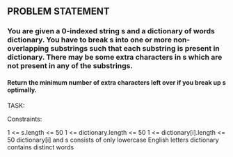 ## PROBLEM STATEMENT
### You are given a 0-indexed string s and a dictionary of words dictionary. You have to break s into one or more non-overlapping substrings such that each substring is present in dictionary. There may be some extra characters in s which are not present in any of the substrings.

#### Return the minimum number of extra characters left over if you break up s optimally.

TASK:

Constraints:

1 <= s.length <= 50
1 <= dictionary.length <= 50
1 <= dictionary[i].length <= 50
dictionary[i] and s consists of only lowercase English letters
dictionary contains distinct words
